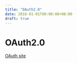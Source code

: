 ```yaml
---
title: "OAuth2.0"
date: 2018-01-01T00:00:00+08:00
draft: true
---
```

# OAuth2.0

[OAuth site](https://oauth.net/)